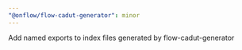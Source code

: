 ```yaml
---
"@onflow/flow-cadut-generator": minor
---
```


Add named exports to index files generated by flow-cadut-generator
